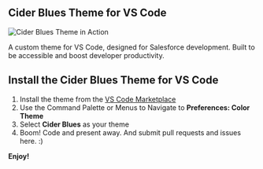 ## Cider Blues Theme for VS Code

![Cider Blues Theme in Action](https://raw.githubusercontent.com/bmp4070/main/images/ThemeAction.png)

A custom theme for VS Code, designed for Salesforce development. Built to be accessible and boost developer productivity.

## Install the Cider Blues Theme for VS Code

1. Install the theme from the [VS Code Marketplace](https://marketplace.visualstudio.com/items?itemName=sf-core-ides.blueberry-cider)
2. Use the Command Palette or Menus to Navigate to **Preferences: Color Theme**
3. Select **Cider Blues** as your theme
4. Boom! Code and present away. And submit pull requests and issues here. :)

**Enjoy!**
